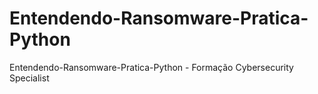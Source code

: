 # Entendendo-Ransomware-Pratica-Python
Entendendo-Ransomware-Pratica-Python  -  Formação Cybersecurity Specialist
